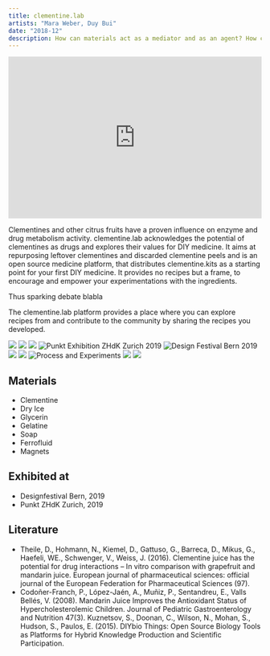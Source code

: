 ```yaml
---
title: clementine.lab
artists: "Mara Weber, Duy Bui"
date: "2018-12"
description: How can materials act as a mediator and as an agent? How can we through DIY medicine and biodesign take care of ourselves? How can we recognise and observe existing structures and systems, learn from them and derive our own interpretation from them?
---
```

<div class="full">

<div style="padding:56.25% 0 4vw 0;position:relative;"><iframe src="https://player.vimeo.com/video/407826074?color=ff0000&title=0&byline=0&portrait=0" style="position:absolute;top:0;left:0;width:100%;height:100%;" frameborder="0" allow="autoplay; fullscreen" allowfullscreen></iframe></div><script src="https://player.vimeo.com/api/player.js"></script>

</div>


Clementines and other citrus fruits have a proven influence on enzyme and drug metabolism activity. clementine.lab acknowledges the potential of clementines as drugs and explores their values for DIY medicine. It aims at repurposing leftover clementines and discarded clementine peels and is an open source medicine platform, that distributes clementine.kits as a starting point for your first DIY medicine. It provides no recipes but a frame, to encourage and empower your experimentations with the ingredients.

Thus sparking debate blabla

The clementine.lab platform provides a place where you can explore recipes from and contribute to the community by sharing the recipes you developed.

<div class="full">

![](./cl-1.jpg)
![](./cl-2.jpg)
![](./cl-3.jpg)
![Punkt Exhibition ZHdK Zurich 2019](./cl-4.jpg)
![Design Festival Bern 2019](./cl-5.jpg)
![](./cl-6.jpg)
![](./cl-7.jpg)
![Process and Experiments](./cl-8.jpg)
![](./cl-9.jpg)
![](./cl-10.jpg)

</div>

## Materials
- Clementine
- Dry Ice
- Glycerin
- Gelatine
- Soap
- Ferrofluid
- Magnets

## Exhibited at
- Designfestival Bern, 2019
- Punkt ZHdK Zurich, 2019

## Literature
- Theile, D., Hohmann, N., Kiemel, D., Gattuso, G., Barreca, D., Mikus, G., Haefeli, WE., Schwenger, V., Weiss, J. (2016). Clementine juice has the potential for drug interactions – In vitro comparison with grapefruit and mandarin juice. European journal of pharmaceutical sciences: official journal of the European Federation for Pharmaceutical Sciences (97).
- Codoñer-Franch, P., López-Jaén, A., Muñiz, P., Sentandreu, E., Valls Bellés, V. (2008). Mandarin Juice Improves the Antioxidant Status of Hypercholesterolemic Children. Journal of Pediatric Gastroenterology and Nutrition 47(3). Kuznetsov, S., Doonan, C., Wilson, N., Mohan, S., Hudson, S., Paulos, E. (2015). DIYbio Things: Open Source Biology Tools as Platforms for Hybrid Knowledge Production and Scientific Participation.
